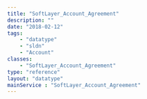 ```yaml
---
title: "SoftLayer_Account_Agreement"
description: ""
date: "2018-02-12"
tags:
    - "datatype"
    - "sldn"
    - "Account"
classes:
    - "SoftLayer_Account_Agreement"
type: "reference"
layout: "datatype"
mainService : "SoftLayer_Account_Agreement"
---
```

